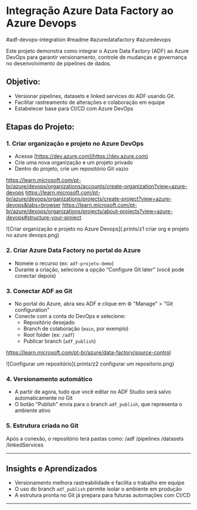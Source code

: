 # Integração Azure Data Factory ao Azure Devops

#adf-devops-integration #readme #azuredatafactory #azuredevops


Este projeto demonstra como integrar o Azure Data Factory (ADF) ao Azure DevOps para garantir versionamento, controle de mudanças e governança no desenvolvimento de pipelines de dados.

##  Objetivo:

- Versionar pipelines, datasets e linked services do ADF usando Git.
- Facilitar rastreamento de alterações e colaboração em equipe
- Estabelecer base para CI/CD com Azure DevOps

## Etapas do Projeto:

### 1. Criar organização e projeto no Azure DevOps
- Acesse [https://dev.azure.com](https://dev.azure.com)
- Crie uma nova organização e um projeto privado
- Dentro do projeto, crie um repositório Git vazio

https://learn.microsoft.com/pt-br/azure/devops/organizations/accounts/create-organization?view=azure-devops
https://learn.microsoft.com/pt-br/azure/devops/organizations/projects/create-project?view=azure-devops&tabs=browser
https://learn.microsoft.com/pt-br/azure/devops/organizations/projects/about-projects?view=azure-devops#structure-your-project

![Criar organização e projeto no Azure Devops](.prints/z1 criar org e projeto no azure devops.png)

### 2. Criar Azure Data Factory no portal do Azure
- Nomeie o recurso (ex: `adf-projeto-demo`)
- Durante a criação, selecione a opção “Configure Git later” (você pode conectar depois)

### 3. Conectar ADF ao Git
- No portal do Azure, abra seu ADF e clique em ⚙️ "Manage" > "Git configuration"
- Conecte com a conta do DevOps e selecione:
  - Repositório desejado
  - Branch de colaboração (`main`, por exemplo)
  - Root folder (ex: `/adf`)
  - Publicar branch (`adf_publish`)

https://learn.microsoft.com/pt-br/azure/data-factory/source-control

![Configurar um repositório](.prints/z2 configurar um repositorio.png)

### 4. Versionamento automático
- A partir de agora, tudo que você editar no ADF Studio será salvo automaticamente no Git
- O botão "Publish" envia para o branch `adf_publish`, que representa o ambiente ativo

### 5. Estrutura criada no Git
Após a conexão, o repositório terá pastas como:
/adf 
/pipelines 
/datasets 
/linkedServices


---

## Insights e Aprendizados

- Versionamento melhora rastreabilidade e facilita o trabalho em equipe
- O uso do branch `adf_publish` permite isolar o ambiente em produção
- A estrutura pronta no Git já prepara para futuras automações com CI/CD

---


